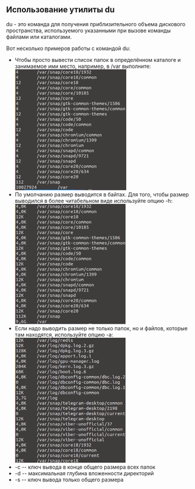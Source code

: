 ## Использование утилиты **du**
du - это команда для получения приблизительного объема дискового пространства, используемого указанными при вызове команды файлами или каталогами.

Вот несколько примеров работы с командой du:
- Чтобы просто вывести список папок в определённом каталоге и занимаемое ими место, например, в /var выполните: \
  ![du1](../misc/images/du1.png)
- По умолчанию размер выводится в байтах. Для того, чтобы размер выводился в более читабельном виде используйте опцию -h: \
  ![du2](../misc/images/du2.png)
- Если надо выводить размер не только папок, но и файлов, которые там находятся, используйте опцию -a: \
  <img src="../misc/images/du3.png" alt="du3" width="298"/>
- -c -- ключ вывода в конце общего размера всех папок
- -d -- максимальная глубина вложенности директорий
- -s -- ключ вывода только общего размера
